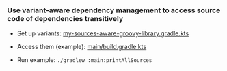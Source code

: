 ### Use variant-aware dependency management to access source code of dependencies transitively

* Set up variants: [my-sources-aware-groovy-library.gradle.kts](build-logic/java-plugins/src/main/kotlin/my-sources-aware-groovy-library.gradle.kts)

* Access them (example): [main/build.gradle.kts](main/build.gradle.kts)

* Run example: `./gradlew :main:printAllSources`